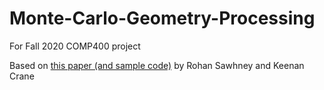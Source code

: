# Monte-Carlo-Geometry-Processing

For Fall 2020 COMP400 project

Based on [this paper (and sample code)](https://www.cs.cmu.edu/~kmcrane/Projects/MonteCarloGeometryProcessing/) by Rohan Sawhney and Keenan Crane
